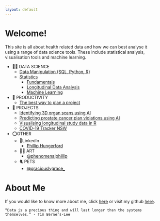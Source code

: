 ```yaml
---
layout: default
---
```


# Welcome!

This site is all about health related data and how we can best analyse it using a range of data science tools. These include statistical analysis, visualisation tools and machine learning.

- 👨‍💻 DATA SCIENCE
	- [Data Manipulation (SQL, Python, R)](datascience/data-manipulation/data-manipulation.md)
	- [Statistics](datascience/statistics/statistics.md)
		- [Fundamentals](datascience/statistics/fundamentals/fundamentals.md)
		- [Longitudinal Data Analysis](datascience/statistics/longitudinal-data-analysis/longitudinal-data-analysis.md)
		- [Machine Learning](datascience/statistics/machine-learning/machine-learning.md)
- 🧠 PRODUCTIVITY
	- [The best way to plan a project](productivity/project-template/project-template.md)
- 📁 PROJECTS
	- [Identifying 3D organ scans using AI](projects/identidying-3d-organ-scans-using-ai/identidying-3d-organ-scans-using-ai.md)
	- [Predicting prostate cancer plan violations using AI](projects/predicting-prostate-cancer-plan-violations-using-ai/predicting-prostate-cancer-plan-violations-using-ai.md)
	- [Visualising longitudinal study data in R](projects/visualising-longitudinal-study-data-in-R/visualising-longitudinal-study-data-in-R.md)
	- [COVID-19 Tracker NSW](projects/covid-19-tracker/covid-19-tracker.md)
- ⭕OTHER
	- 👤LinkedIn
		- [Phillip Hungerford](https://www.linkedin.com/in/philliphungerford/)
	- 👨‍🎨 ART
		- [@phenomenalphillip](https://www.instagram.com/phenomenalphillip/?hl=en)
	- 🐈 PETS
		- [@graciouslygrace_](https://www.instagram.com/graciouslygrace_/?hl=en)

# About Me

If you would like to know more about me, click [here](about/about.md) or visit my github [here](https://github.com/philliphungerford).

```
“Data is a precious thing and will last longer than the systems themselves.” - Tim Berners-Lee
```
